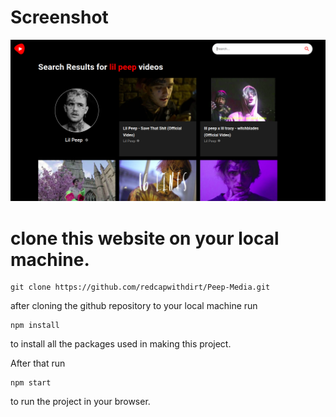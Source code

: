 # Screenshot
<img src="/screenshot.png" alt="screenshot of peep-media" title="Peep Media">

# clone this website on your local machine.

```Terminal
git clone https://github.com/redcapwithdirt/Peep-Media.git
```

after cloning the github repository to your local machine run 

```Terminal
npm install
```

to install all the packages used in making this project.

After that run

```Terminal
npm start
```

to run the project in your browser.








